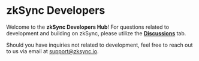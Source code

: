 # zkSync Developers

Welcome to the **zkSync Developers Hub**! For questions related to development and building on zkSync, please utilize the [**Discussions**](https://github.com/zkSync-Community-Hub/zksync-developers/discussions) tab.

Should you have inquiries not related to development, feel free to reach out to us via email at [support@zksync.io](mailto:support@zksync.io).
